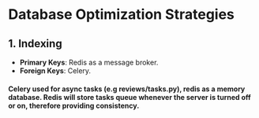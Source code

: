 # Database Optimization Strategies

## 1. Indexing
- **Primary Keys**: Redis as a message broker.
- **Foreign Keys**: Celery.
  

#### Celery used for async tasks (e.g reviews/tasks.py), redis as a memory database. Redis will store tasks queue whenever the server is turned off or on, therefore providing consistency.

